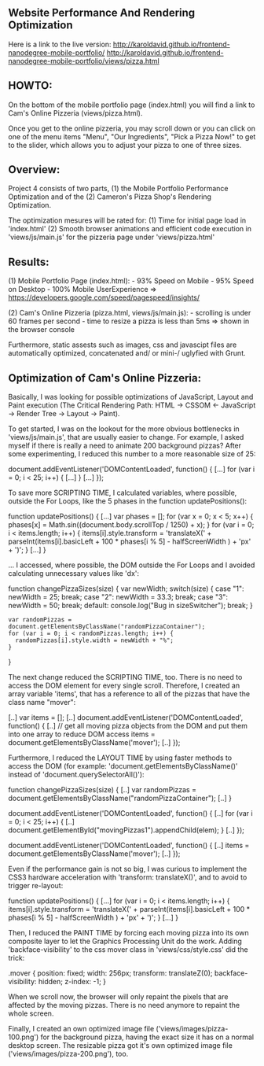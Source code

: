 ## Website Performance And Rendering Optimization

Here is a link to the live version:
http://karoldavid.github.io/frontend-nanodegree-mobile-portfolio/
http://karoldavid.github.io/frontend-nanodegree-mobile-portfolio/views/pizza.html


HOWTO:
------
On the bottom of the mobile portfolio page (index.html) you will find a link to Cam's Online Pizzeria (views/pizza.html).

Once you get to the online pizzeria, you may scroll down or you can click on one of the menu items "Menu", "Our Ingredients", "Pick a Pizza Now!" to
get to the slider, which allows you to adjust your pizza to one of three sizes.


Overview:
---------
Project 4 consists of two parts, (1) the Mobile Portfolio Performance Optimization and 
of the (2) Cameron's Pizza Shop's Rendering Optimization.

The optimization mesures will be rated for:
(1) Time for initial page load in 'index.html'
(2) Smooth browser animations and efficient code execution in 'views/js/main.js' for the
    pizzeria page under 'views/pizza.html'


Results:
--------
(1) Mobile Portfolio Page (index.html):
    - 93%  Speed on Mobile
    - 95%  Speed on Desktop
    - 100% Mobile UserExperience
    => https://developers.google.com/speed/pagespeed/insights/

(2) Cam's Online Pizzeria (pizza.html, views/js/main.js):
    - scrolling is under 60 frames per second
    - time to resize a pizza is less than 5ms
    => shown in the browser console

Furthermore, static assests such as images, css and javascipt files are automatically optimized, concatenated and/ or mini-/ uglyfied with Grunt.


Optimization of Cam's Online Pizzeria:
--------------------------------------
Basically, I was looking for possible optimizations of JavaScript, Layout and Paint execution (The Critical Rendering Path:
HTML -> CSSOM <- JavaScript -> Render Tree -> Layout -> Paint).

To get started, I was on the lookout for the more obvious bottlenecks in 'views/js/main.js', that are usually easier to change.
For example, I asked myself if there is really a need to animate 200 background pizzas? After some experimenting, I reduced this number to a
more reasonable size of 25:

document.addEventListener('DOMContentLoaded', function() {
  [...]
  for (var i = 0; i < 25; i++) {
    [...]
  }
  [...]
});

To save more SCRIPTING TIME, I calculated variables, where possible, outside the For Loops, like the 5 phases in the function updatePositions():

function updatePositions() {
  [...]
  var phases = [];
  for (var x = 0; x < 5; x++) { phases[x] = Math.sin((document.body.scrollTop / 1250) + x); }
  for (var i = 0; i < items.length; i++) {
    items[i].style.transform = 'translateX(' + parseInt(items[i].basicLeft + 100 * phases[i % 5] - halfScreenWidth ) + 'px' + ')';
  }
  [...]
}

... I accessed, where possible, the DOM outside the For Loops and I avoided calculating unnecessary values like 'dx':

function changePizzaSizes(size) {
    var newWidth;
    switch(size) {
      case "1":
        newWidth = 25;
        break;
      case "2":
        newWidth = 33.3;
        break;
      case "3":
        newWidth = 50;
        break;
      default:
        console.log("Bug in sizeSwitcher");
        break;
    }
    
    var randomPizzas = document.getElementsByClassName("randomPizzaContainer");
    for (var i = 0; i < randomPizzas.length; i++) {
      randomPizzas[i].style.width = newWidth + "%";
    }
}

The next change reduced the SCRIPTING TIME, too. There is no need to access the DOM element for every single scroll.
Therefore, I created an array variable 'items', that has a reference to all of the pizzas that have the class name "mover":

[..]
var items = [];
[..]
document.addEventListener('DOMContentLoaded', function() {
  [..]
  // get all moving pizza objects from the DOM and put them into one array to reduce DOM access
  items = document.getElementsByClassName('mover');
  [..]
});

Furthermore, I reduced the LAYOUT TIME by using faster methods to access the DOM (for example: 'document.getElementsByClassName()' instead of 'document.querySelectorAll()'):

function changePizzaSizes(size) {
    [..]
    var randomPizzas = document.getElementsByClassName("randomPizzaContainer");
    [..]
}

document.addEventListener('DOMContentLoaded', function() {
  [..]
  for (var i = 0; i < 25; i++) {
    [..]
    document.getElementById("movingPizzas1").appendChild(elem);
  }
  [..]
});

document.addEventListener('DOMContentLoaded', function() {
  [..]
  items = document.getElementsByClassName('mover');
  [..]
});

Even if the performance gain is not so big, I was curious to implement the CSS3 hardware acceleration with 'transform: translateX()', and to avoid to trigger re-layout:

function updatePositions() {
  [...]
  for (var i = 0; i < items.length; i++) {
    items[i].style.transform = 'translateX(' + parseInt(items[i].basicLeft + 100 * phases[i % 5] - halfScreenWidth ) + 'px' + ')';
  }
  [...]
}

Then, I reduced the PAINT TIME by forcing each moving pizza into its own composite layer to let the Graphics Processing Unit do the work. Adding 'backface-visibility' to the css mover class in 'views/css/style.css' did the trick:

.mover {
  position: fixed;
  width: 256px;
  transform: translateZ(0);
  backface-visibility: hidden;
  z-index: -1;
}

When we scroll now, the browser will only repaint the pixels that are affected by the moving pizzas. There is no need anymore to repaint the whole screen.

Finally, I created an own optimized image file ('views/images/pizza-100.png') for the background pizza, having the exact size it has on a normal desktop screen. The resizable pizza got it's own optimized image file ('views/images/pizza-200.png'), too.

